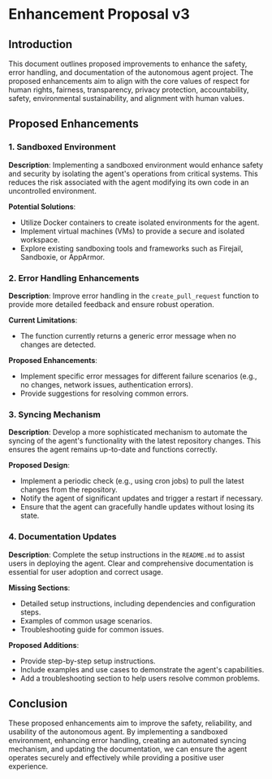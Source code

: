 # Enhancement Proposal v3

## Introduction

This document outlines proposed improvements to enhance the safety, error handling, and documentation of the autonomous agent project. The proposed enhancements aim to align with the core values of respect for human rights, fairness, transparency, privacy protection, accountability, safety, environmental sustainability, and alignment with human values.

## Proposed Enhancements

### 1. Sandboxed Environment

**Description**: Implementing a sandboxed environment would enhance safety and security by isolating the agent's operations from critical systems. This reduces the risk associated with the agent modifying its own code in an uncontrolled environment.

**Potential Solutions**:
- Utilize Docker containers to create isolated environments for the agent.
- Implement virtual machines (VMs) to provide a secure and isolated workspace.
- Explore existing sandboxing tools and frameworks such as Firejail, Sandboxie, or AppArmor.

### 2. Error Handling Enhancements

**Description**: Improve error handling in the `create_pull_request` function to provide more detailed feedback and ensure robust operation.

**Current Limitations**:
- The function currently returns a generic error message when no changes are detected.

**Proposed Enhancements**:
- Implement specific error messages for different failure scenarios (e.g., no changes, network issues, authentication errors).
- Provide suggestions for resolving common errors.

### 3. Syncing Mechanism

**Description**: Develop a more sophisticated mechanism to automate the syncing of the agent's functionality with the latest repository changes. This ensures the agent remains up-to-date and functions correctly.

**Proposed Design**:
- Implement a periodic check (e.g., using cron jobs) to pull the latest changes from the repository.
- Notify the agent of significant updates and trigger a restart if necessary.
- Ensure that the agent can gracefully handle updates without losing its state.

### 4. Documentation Updates

**Description**: Complete the setup instructions in the `README.md` to assist users in deploying the agent. Clear and comprehensive documentation is essential for user adoption and correct usage.

**Missing Sections**:
- Detailed setup instructions, including dependencies and configuration steps.
- Examples of common usage scenarios.
- Troubleshooting guide for common issues.

**Proposed Additions**:
- Provide step-by-step setup instructions.
- Include examples and use cases to demonstrate the agent's capabilities.
- Add a troubleshooting section to help users resolve common problems.

## Conclusion

These proposed enhancements aim to improve the safety, reliability, and usability of the autonomous agent. By implementing a sandboxed environment, enhancing error handling, creating an automated syncing mechanism, and updating the documentation, we can ensure the agent operates securely and effectively while providing a positive user experience.
